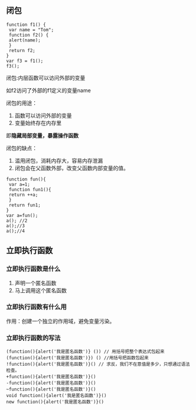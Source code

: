 ## 闭包

```
function f1() {
 var name = "Tom";
 function f2() {
 alert(name);
 }
 return f2;
}
var f3 = f1();
f3();
```
闭包:内层函数可以访问外部的变量

如f2访问了外部的f1定义的变量name

闭包的用途：

1. 函数可以访问外部的变量
2. 变量始终存在内存里

即**隐藏局部变量，暴露操作函数**

闭包的缺点：

1. 滥用闭包，消耗内存大，容易内存泄漏
2. 闭包会在父函数外部，改变父函数内部变量的值。

```
function fun(){
 var a=1;
 function fun1(){
 return ++a;
 }
 return fun1;
}
var a=fun();
a(); //2
a();//3
a();//4

```
## 立即执行函数

### 立即执行函数是什么

1. 声明一个匿名函数
2. 马上调用这个匿名函数

### 立即执行函数有什么用

作用：创建一个独立的作用域，避免变量污染。

### 立即执行函数的写法

```
(function(){alert('我是匿名函数')} ()) // 用括号把整个表达式包起来
(function(){alert('我是匿名函数')}) () //用括号把函数包起来
!function(){alert('我是匿名函数')}() // 求反，我们不在意值是多少，只想通过语法检查。
+function(){alert('我是匿名函数')}()
-function(){alert('我是匿名函数')}()
~function(){alert('我是匿名函数')}()
void function(){alert('我是匿名函数')}()
new function(){alert('我是匿名函数')}()
```

